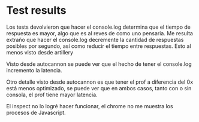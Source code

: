 # Test results

Los tests devolvieron que hacer el console.log determina que el tiempo de respuesta es mayor, algo que es al reves de como uno pensaria.
Me resulta extraño que hacer el console.log decremente la cantidad de respuestas posibles por segundo, así como reducir el tiempo entre respuestas.
Esto al menos visto desde artillery

Visto desde autocannon se puede ver que el hecho de tener el console.log incremento la latencia.

Otro detalle visto desde autocannon es que tener el prof a diferencia del 0x está menos optimizado, se puede ver que en ambos casos, tanto con o sin consola, el prof tiene mayor latencia.


El inspect no lo logré hacer funcionar, el chrome no me muestra los procesos de Javascript.



